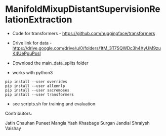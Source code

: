 # ManifoldMixupDistantSupervisionRelationExtraction

* Code for transformers - https://github.com/huggingface/transformers

* Drive link for data - https://drive.google.com/drive/u/0/folders/1tM_3T7SQWDc3h4XyUM9zuK4UePguPosI

* Download the main_data_splits folder
* works with python3

```
pip install --user overrides
pip install --user allennlp
pip install --user sacremoses 
pip install --user transformers
```

* see scripts.sh for training and evaluation

Contributors:

Jatin Chauhan 
Puneet Mangla
Yash Khasbage
Surgan Jandial
Shraiysh Vaishay